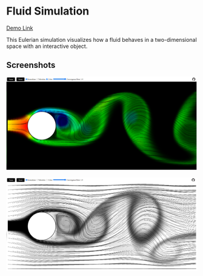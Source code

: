 # Fluid Simulation

[Demo Link](https://s-sajid.github.io/fluid-simulation/)

This Eulerian simulation visualizes how a fluid behaves in a two-dimensional space with an interactive object.

## Screenshots
![Project Screenshot 1](images/project_screenshot_1.PNG)

![Project Screenshot 2](images/project_screenshot_2.PNG)